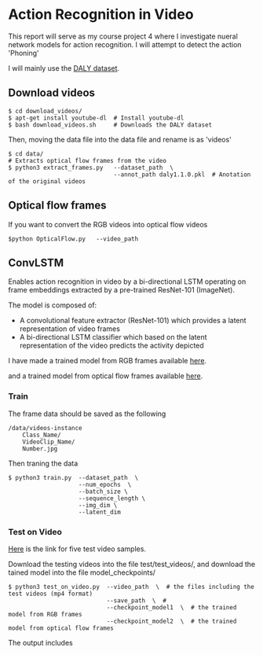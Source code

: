 # Action Recognition in Video

This report will serve as my course project 4 where I investigate nueral network models for action recognition. I will attempt to detect the action 'Phoning'

I will mainly use the [DALY dataset](http://thoth.inrialpes.fr/daly/index.php ).


## Download videos


```
$ cd download_videos/     
$ apt-get install youtube-dl  # Install youtube-dl
$ bash download_videos.sh     # Downloads the DALY dataset
```

Then, moving the data file into the data file and rename is as 'videos'
```
$ cd data/
# Extracts optical flow frames from the video
$ python3 extract_frames.py   --dataset_path  \
                              --annot_path daly1.1.0.pkl  # Anotation of the original videos
```

## Optical flow frames
If you want to convert the RGB videos into optical flow videos
```
$python OpticalFlow.py   --video_path
```


## ConvLSTM

 Enables action recognition in video by a bi-directional LSTM operating on frame embeddings extracted by a pre-trained ResNet-101 (ImageNet).

The model is composed of:
* A convolutional feature extractor (ResNet-101) which provides a latent representation of video frames
* A bi-directional LSTM classifier which based on the latent representation of the video predicts the activity depicted

I have made a trained model from RGB frames available [here](https://drive.google.com/open?id=1EWprDnL2XCGIhBW8tpx5NC-Y0eHuW5ot).

and  a trained model from optical flow frames available [here](https://drive.google.com/open?id=1TEj2SF22qO0Q4QRcL_2g_CO-hmAKrEc7).

### Train  
The frame data should be saved as the following
```
/data/videos-instance
    Class_Name/
    VideoClip_Name/
    Number.jpg
```
Then traning the data
```
$ python3 train.py  --dataset_path  \ 
                    --num_epochs  \
                    --batch_size \
                    --sequence_length \
                    --img_dim \
                    --latent_dim
```

### Test on Video
[Here](https://drive.google.com/open?id=1TmOUmDIZbuXJPQp9nxIS-KR_pBLZxxrO) is the link for five test video samples.

Download the testing videos into the file test/test_videos/, and download the tained model into the file model_checkpoints/

```
$ python3 test_on_video.py  --video_path  \  # the files including the test videos (mp4 format)
                            --save_path  \  # 
                            --checkpoint_model1  \  # the trained model from RGB frames
                            --checkpoint_model2  \  # the trained model from optical flow frames
```

The output includes



